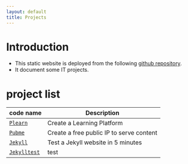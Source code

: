 ```yaml
---
layout: default
title: Projects
---
```


[//]: #(Reference)
[prj_plearn]: ./list/plearn/README
[prj_pubme]:  ./list/pubme/README
[prj_jekyll]: ./list/jekyll/README
[prj_source]: https://github.com/abelgacem/project
[prj_test]:   index


# Introduction
- This static website is deployed from the following [github repository][prj_source].
- It document some IT projects.



# project list

|code name|Description|
|-|-|
|[`Plearn`][prj_plearn]|Create a Learning Platform|
|[`Pubme`][prj_pubme]|Create a free public IP to serve content|
|[`Jekyll`][prj_pubme]|Test a Jekyll website in 5 minutes|
|[`Jekylltest`][prj_test]|test|

<br>

